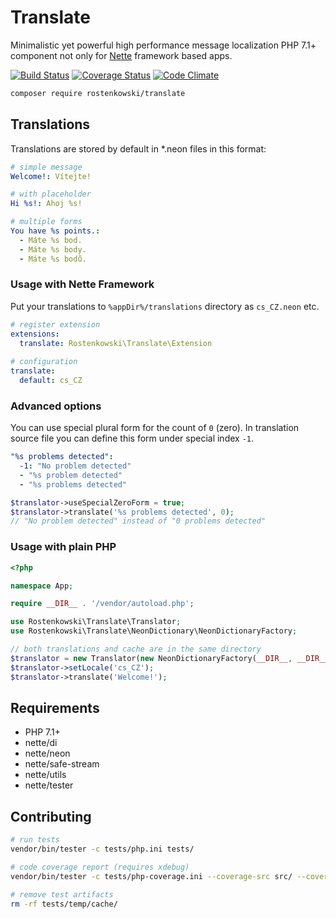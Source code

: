 # Translate 

Minimalistic yet powerful high performance message localization PHP 7.1+ component 
not only for [Nette](https://nette.org) framework based apps.

[![Build Status](https://travis-ci.org/rostenkowski/translate.svg?branch=master)](https://travis-ci.org/rostenkowski/translate)
[![Coverage Status](https://coveralls.io/repos/github/rostenkowski/translate/badge.svg)](https://coveralls.io/github/rostenkowski/translate)
[![Code Climate](https://codeclimate.com/github/rostenkowski/translate/badges/gpa.svg)](https://codeclimate.com/github/rostenkowski/translate)

```bash
composer require rostenkowski/translate
```

## Translations 

Translations are stored by default in *.neon files in this format:  

```yml
# simple message
Welcome!: Vítejte!

# with placeholder
Hi %s!: Ahoj %s! 

# multiple forms
You have %s points.: 
  - Máte %s bod.
  - Máte %s body.
  - Máte %s bodů.
```


### Usage with Nette Framework

Put your translations to `%appDir%/translations` directory as `cs_CZ.neon` etc.

```yml
# register extension
extensions:
  translate: Rostenkowski\Translate\Extension
  
# configuration
translate:
  default: cs_CZ
```

### Advanced options

You can use special plural form for the count of `0` (zero). 
In translation source file you can define this form under special index `-1`.
```yaml
"%s problems detected":
  -1: "No problem detected"
  - "%s problem detected" 
  - "%s problems detected" 
``` 
```php
$translator->useSpecialZeroForm = true;
$translator->translate('%s problems detected', 0);
// "No problem detected" instead of "0 problems detected"
```

### Usage with plain PHP

```php
<?php

namespace App;

require __DIR__ . '/vendor/autoload.php';

use Rostenkowski\Translate\Translator;
use Rostenkowski\Translate\NeonDictionary\NeonDictionaryFactory;

// both translations and cache are in the same directory
$translator = new Translator(new NeonDictionaryFactory(__DIR__, __DIR__));
$translator->setLocale('cs_CZ');
$translator->translate('Welcome!');
```

## Requirements

- PHP 7.1+
- nette/di
- nette/neon
- nette/safe-stream
- nette/utils
- nette/tester

## Contributing

```bash
# run tests
vendor/bin/tester -c tests/php.ini tests/

# code coverage report (requires xdebug)
vendor/bin/tester -c tests/php-coverage.ini --coverage-src src/ --coverage ~/coverage-report.html tests/  

# remove test artifacts
rm -rf tests/temp/cache/
```

